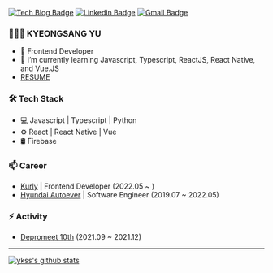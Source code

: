 [![Tech Blog Badge](http://img.shields.io/badge/-Tech%20blog-black?style=flat-square&logo=github&link=https://ykss.netlify.app/)](https://ykss.netlify.app/) 
[![Linkedin Badge](https://img.shields.io/badge/-LinkedIn-blue?style=flat-square&logo=Linkedin&logoColor=white&link=https://www.linkedin.com/in/kyeongsangyu/)](https://www.linkedin.com/in/kyeongsangyu/) 
[![Gmail Badge](https://img.shields.io/badge/-Gmail-d14836?style=flat-square&logo=Gmail&logoColor=white&link=mailto:yukyeongsang@gmail.com)](mailto:yukyeongsang@gmail.com)

### 👨🏻‍💻   KYEONGSANG YU

- 👨 Frontend Developer
- 🌱 I’m currently learning Javascript, Typescript, ReactJS, React Native, and Vue.JS
- [ RESUME ](https://ykss.notion.site/Kyeongsang-Yu-a4ddc1935ee74a0aafbb311aa7f675e7)


### 🛠  Tech Stack

- 💻  Javascript | Typescript | Python
- ⚙️  React | React Native | Vue
- 🛢  Firebase 

### 📫  Career

- [Kurly](https://www.kurly.com/shop/main/index.php) | Frontend Developer (2022.05 ~ )
- [Hyundai Autoever](https://www.hyundai-autoever.com/kor/main/index.do) | Software Engineer (2019.07 ~ 2022.05)

### ⚡ Activity

- [Depromeet 10th](https://www.depromeet.com/) (2021.09 ~ 2021.12)

---
  
  [![ykss's github stats](https://github-readme-stats.vercel.app/api?username=ykss)](https://github.com/anuraghazra/github-readme-stats)



<!--
Here are some ideas to get you started:


- 👯 I’m looking to collaborate on ...
- 🤔 I’m looking for help with ...
- 💬 Ask me about ...
- 📫 How to reach me: ...
- 😄 Pronouns: ...
- ⚡ Fun fact: ...
-->
